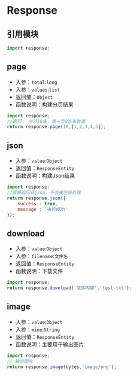 # Response

## 引用模块
```javascript
import response;
```
## page
- 入参：`total`:`long`
- 入参：`values`:`list`
- 返回值：`Object`
- 函数说明：构建分页结果
```javascript
import response;
//返回： 共计10条，第一页的5条数据
return response.page(10,[1,2,3,4,5]);
```

## json
- 入参：`value`:`Object`
- 返回值：`ResponseEntity`
- 函数说明：构建Json结果
```javascript
import response;
//直接返回该json，不会被包装处理
return response.json({
    success : true,
    message : '执行成功'
});
```

## download
- 入参：`value`:`Object`
- 入参：`filename`:`文件名`
- 返回值：`ResponseEntity`
- 函数说明：下载文件
```javascript
import response;
return response.download('文件内容','test.txt');
```

## image
- 入参：`value`:`Object`
- 入参：`mine`:`String`
- 返回值：`ResponseEntity`
- 函数说明：主要用于输出图片
```javascript
import response;
// 输出图片
return response.image(bytes,'image/png');
```